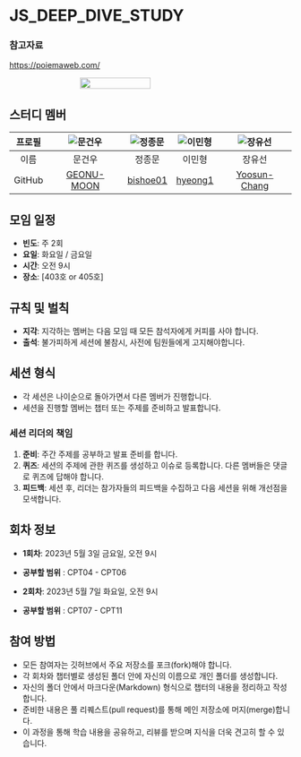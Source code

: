 # JS_DEEP_DIVE_STUDY

### 참고자료
https://poiemaweb.com/

<div style="display:flex; justify-content:center;">
<img 
  style="width:50%;"
  src="https://github.com/bishoe01/JS_DEEP_DIVE_STUDY/assets/50870343/4b2bdf3b-c8fd-42a5-8fb8-526729270398" >
</div>

## 스터디 멤버

| 프로필 | ![문건우](https://github.com/GEONU-MOON.png?size=100) | ![정종문](https://github.com/bishoe01.png?size=100) | ![이민형](https://github.com/hyeong1.png?size=100) | ![장유선](https://github.com/Yoosun-Chang.png?size=100) |
|:------:|:------:|:------:|:------:|:------:|
| 이름   | 문건우 | 정종문 | 이민형 | 장유선 |
| GitHub | [GEONU-MOON](https://github.com/GEONU-MOON) | [bishoe01](https://github.com/bishoe01) | [hyeong1](https://github.com/hyeong1) | [Yoosun-Chang](https://github.com/Yoosun-Chang) |

## 모임 일정

- **빈도**: 주 2회
- **요일**: 화요일 / 금요일
- **시간**: 오전 9시
- **장소**: [403호 or 405호]

## 규칙 및 벌칙

- **지각**: 지각하는 멤버는 다음 모임 때 모든 참석자에게 커피를 사야 합니다.
- **출석**: 불가피하게 세션에 불참시, 사전에 팀원들에게 고지해야합니다.

## 세션 형식

- 각 세션은 나이순으로 돌아가면서 다른 멤버가 진행합니다. 
- 세션을 진행할 멤버는 챕터 또는 주제를 준비하고 발표합니다.

### 세션 리더의 책임

1. **준비**: 주간 주제를 공부하고 발표 준비를 합니다.
2. **퀴즈**: 세션의 주제에 관한 퀴즈를 생성하고 이슈로 등록합니다. 다른 멤버들은 댓글로 퀴즈에 답해야 합니다.
3. **피드백**: 세션 후, 리더는 참가자들의 피드백을 수집하고 다음 세션을 위해 개선점을 모색합니다.

## 회차 정보

- **1회차**: 2023년 5월 3일 금요일, 오전 9시
- **공부할 범위** : CPT04 - CPT06

- **2회차**: 2023년 5월 7일 화요일, 오전 9시
- **공부할 범위** : CPT07 - CPT11

## 참여 방법

- 모든 참여자는 깃허브에서 주요 저장소를 포크(fork)해야 합니다. 
- 각 회차와 챕터별로 생성된 폴더 안에 자신의 이름으로 개인 폴더를 생성합니다.
- 자신의 폴더 안에서 마크다운(Markdown) 형식으로 챕터의 내용을 정리하고 작성합니다.
- 준비한 내용은 풀 리퀘스트(pull request)를 통해 메인 저장소에 머지(merge)합니다.
- 이 과정을 통해 학습 내용을 공유하고, 리뷰를 받으며 지식을 더욱 견고히 할 수 있습니다.

